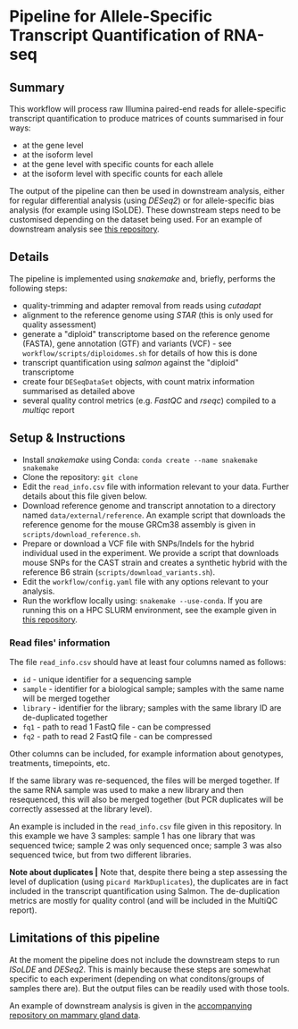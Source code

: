 # Pipeline for Allele-Specific Transcript Quantification of RNA-seq

## Summary

This workflow will process raw Illumina paired-end reads for allele-specific transcript quantification to produce matrices of counts summarised in four ways: 

- at the gene level 
- at the isoform level 
- at the gene level with specific counts for each allele
- at the isoform level with specific counts for each allele

The output of the pipeline can then be used in downstream analysis, either for regular differential analysis (using _DESeq2_) or for allele-specific bias analysis (for example using ISoLDE). 
These downstream steps need to be customised depending on the dataset being used.
For an example of downstream analysis see [this repository](https://github.com/tavareshugo/mammary_cellsort_zfp57_rnaseq).

## Details

The pipeline is implemented using _snakemake_ and, briefly, performs the following steps: 

- quality-trimming and adapter removal from reads using _cutadapt_
- alignment to the reference genome using _STAR_ (this is only used for quality assessment)
- generate a "diploid" transcriptome based on the reference genome (FASTA), gene annotation (GTF) and variants (VCF) - see `workflow/scripts/diploidomes.sh` for details of how this is done
- transcript quantification using _salmon_ against the "diploid" transcriptome
- create four `DESeqDataSet` objects, with count matrix information summarised as detailed above
- several quality control metrics (e.g. _FastQC_ and _rseqc_) compiled to a _multiqc_ report

## Setup & Instructions 

- Install _snakemake_ using Conda: `conda create --name snakemake snakemake`
- Clone the repository: `git clone `
- Edit the `read_info.csv` file with information relevant to your data. Further details about this file given below.
- Download reference genome and transcript annotation to a directory named `data/external/reference`. An example script that downloads the reference genome for the mouse GRCm38 assembly is given in `scripts/download_reference.sh`.
- Prepare or download a VCF file with SNPs/Indels for the hybrid individual used in the experiment. We provide a script that downloads mouse SNPs for the CAST strain and creates a synthetic hybrid with the reference B6 strain (`scripts/download_variants.sh`).
- Edit the `workflow/config.yaml` file with any options relevant to your analysis.
- Run the workflow locally using: `snakemake --use-conda`. If you are running this on a HPC SLURM environment, see the example given in [this repository](https://github.com/tavareshugo/mammary_cellsort_zfp57_rnaseq). 


### Read files' information

The file `read_info.csv` should have at least four columns named as follows: 

- `id` - unique identifier for a sequencing sample
- `sample` - identifier for a biological sample; samples with the same name will be merged together
- `library` - identifier for the library; samples with the same library ID are de-duplicated together
- `fq1` - path to read 1 FastQ file - can be compressed
- `fq2` - path to read 2 FastQ file - can be compressed

Other columns can be included, for example information about genotypes, treatments, timepoints, etc. 

If the same library was re-sequenced, the files will be merged together. 
If the same RNA sample was used to make a new library and then resequenced, this will also be merged together (but PCR duplicates will be correctly assessed at the library level). 

An example is included in the `read_info.csv` file given in this repository. 
In this example we have 3 samples: sample 1 has one library that was sequenced twice; sample 2 was only sequenced once; sample 3 was also sequenced twice, but from two different libraries.


**Note about duplicates |**
Note that, despite there being a step assessing the level of duplication (using `picard MarkDuplicates`), the duplicates are in fact included in the transcript quantification using Salmon. 
The de-duplication metrics are mostly for quality control (and will be included in the MultiQC report).


## Limitations of this pipeline

At the moment the pipeline does not include the downstream steps to run _ISoLDE_ and _DESeq2_. 
This is mainly because these steps are somewhat specific to each experiment (depending on what conditons/groups of samples there are). 
But the output files can be readily used with those tools. 

An example of downstream analysis is given in the [accompanying repository on mammary gland data](https://github.com/tavareshugo/mammary_cellsort_zfp57_rnaseq). 